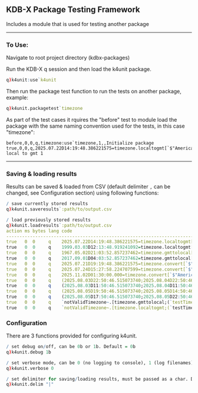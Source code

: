 ## KDB-X Package Testing Framework 

Includes a module that is used for testing another package

---

### To Use: 
Navigate to root project directory (kdbx-packages)

Run the KDB-X q session and then load the k4unit package. 
```q
q)k4unit:use`k4unit
```

Then run the package test function to run the tests on another package, example:
```q
q)k4unit.packagetest`timezone
```

As part of the test cases it rquires the "before" test to module load the package with the same naming convention used for the tests, in this case "timezone":
``` 
before,0,0,q,timezone:use`timezone,1,,Initialize package
true,0,0,q,2025.07.22D14:19:48.386221575=timezone.localtogmt[`$"America/New_York";2025.07.22D10:19:48.386221575],1,,Test local to gmt 1
```

---

### Saving & loading results

Results can be saved & loaded from CSV (default delimiter `,` can be changed, see
Configuration section) using following functions:

```q
/ save currently stored results
q)k4unit.saveresults`:path/to/output.csv
```

```q
/ load previously stored results
q)k4unit.loadresults`:path/to/output.csv
action ms bytes lang code                                                                                                                                                          ..
-----------------------------------------------------------------------------------------------------------------------------------------------------------------------------------..
true   0  0     q    2025.07.22D14:19:48.386221575=timezone.localtogmt[`$"America/New_York";2025.07.22D10:19:48.386221575]                                                         ..
true   0  0     q    1999.03.03D12:13:48.919241092=timezone.localtogmt[`$"Europe/London";1999.03.03D12:13:48.919241092]                                                            ..
true   0  0     q    1967.05.02D21:03:52.857237462=timezone.gmttolocal[`$"America/Toronto";1967.05.03D01:03:52.857237462]                                                          ..
true   0  0     q    2017.09.01D04:03:52.857237462=timezone.gmttolocal[`$"America/Los_Angeles";2017.09.01D11:03:52.857237462]                                                      ..
true   0  0     q    2025.07.21D19:19:48.386221575=timezone.convert[`$"Asia/Singapore";`$"America/Vancouver";2025.07.22D10:19:48.386221575]                                        ..
true   0  0     q    2025.07.24D15:27:58.224707599=timezone.convert[`$"America/New_York";`$"America/Toronto";2025.07.24D15:27:58.224707599]                                        ..
true   0  0     q    2025.11.02D01:30:00.000=timezone.convert[`$"America/New_York";`$"America/New_York";2025.11.02D01:30:00.000]                                                   ..
true   0  0     q    (2025.08.03D22:50:46.515073740;2025.08.04D22:50:46.515073740;2025.08.05D22:50:46.515073740)~timezone.localtogmt[`$"America/Toronto";(2025.08.03D18:50:46.51507..
true   0  0     q    (2025.08.03D11:50:46.515073740;2025.08.04D11:50:46.515073740;2025.08.05D11:50:46.515073740)~timezone.gmttolocal[`$"America/Vancouver";(2025.08.03D18:50:46.515..
true   0  0     q    (2025.08.05D19:50:46.515073740;2025.08.05D14:50:46.515073740)~timezone.gmttolocal[`$("Europe/London";"America/New_York");2# 2025.08.05D18:50:46.515073740]    ..
true   0  0     q    (2025.08.05D17:50:46.515073740;2025.08.05D22:50:46.515073740)~timezone.localtogmt[`$("Europe/London";"America/New_York");2# 2025.08.05D18:50:46.515073740]    ..
true   0  0     q    `notValidTimezone~.[timezone.gmttolocal;(`testTimezone;.z.p);{`$x}]                                                                                           ..
true   0  0     q    `notValidTimezone~.[timezone.localtogmt;(`testTimezone;.z.p);{`$x}]           
```

### Configuration

There are 3 functions provided for configuring k4unit.

```q
/ set debug on/off, can be 0b or 1b. Default = 0b
q)k4unit.debug 1b
```

```q
/ set verbose mode, can be 0 (no logging to console), 1 (log filenames) or 2 (log tests). Default = 1
q)k4unit.verbose 0
```

```q
/ set delimiter for saving/loading results, must be passed as a char. Default = ,
q)k4unit.delim "|"
```
